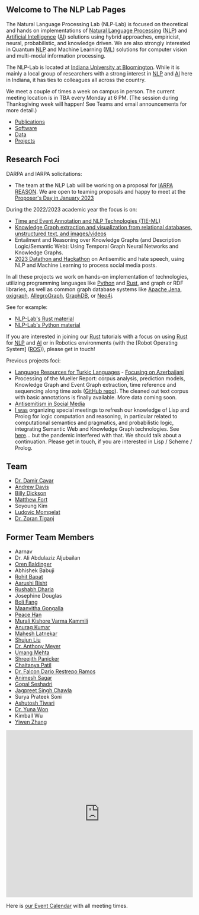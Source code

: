 ## Welcome to The NLP Lab Pages

The Natural Language Processing Lab (NLP-Lab) is focused on theoretical and hands on implementations of [Natural Language Processing] ([NLP]) and [Artificial Intelligence] ([AI]) solutions using hybrid approaches, empiricist, neural, probabilistic, and knowledge driven. We are also strongly interested in Quantum [NLP] and Machine Learning ([ML]) solutions for computer vision and multi-modal information processing.


The NLP-Lab is located at [Indiana University at Bloomington](https://indiana.edu/). While it is mainly a local group of researchers with a strong interest in [NLP] and [AI] here in Indiana, it has ties to colleagues all across the country.

We meet a couple of times a week on campus in person. The current meeting location is in TBA every Monday at 6 PM. (The session during Thanksgiving week will happen! See Teams and email announcements for more detail.)

- [Publications](/publications)
- [Software](/software)
- [Data](/data)
- [Projects](/projects)


## Research Foci

DARPA and IARPA solicitations:

- The team at the NLP Lab will be working on a proposal for [IARPA REASON](https://www.client-meeting.net/reason-proposers-day). We are open to teaming proposals and happy to meet at the [Proposer's Day in January 2023](https://www.iarpa.gov/research-programs/reason)

During the 2022/2023 academic year the focus is on:

- [Time and Event Annotation and NLP Technologies (TIE-ML)](/timeevents)
- [Knowledge Graph extraction and visualization from relational databases, unstructured text, and images/videos](/kgextraction)
- Entailment and Reasoning over Knowledge Graphs (and Description Logic/Semantic Web): Using Temporal Graph Neural Networks and Knowledge Graphs.
- [2023 Datathon and Hackathon](https://isca.indiana.edu/publication-research/social-media-project/datathon-2023/index.html) on Antisemitic and hate speech, using NLP and Machine Learning to process social media posts.

In all these projects we work on hands-on implementation of technologies, utilizing programming languages like [Python] and [Rust], and graph or RDF libraries, as well as common graph database systems like [Apache Jena], [oxigraph], [AllegroGraph], [GraphDB], or [Neo4j].

See for example:

- [NLP-Lab's Rust material](/rust)
- [NLP-Lab's Python material](/software)

If you are interested in joining our [Rust] tutorials with a focus on using [Rust] for [NLP] and [AI] or in Robotics environments (with the [Robot Operating System] ([ROS])), please get in touch!


Previous projects foci:

- [Language Resources for Turkic Languages](/turkic) - [Focusing on Azerbaijani](/turkic)
- Processing of the Mueller Report: corpus analysis, prediction models, Knowledge Graph and Event Graph extraction, time reference and sequencing along time axis ([GitHub repo](https://github.com/SemiringInc/Mueller-Report-Corpus)). The cleaned out text corpus with basic annotations is finally available. More data coming soon.
- [Antisemitism in Social Media](/antisemitism)
- [I was](https://www.linkedin.com/in/damircavar/) organizing special meetings to refresh our knowledge of Lisp and Prolog for logic computation and reasoning, in particular related to computational semantics and pragmatics, and probabilistic logic, integrating Semantic Web and Knowledge Graph technologies. See [here](http://damir.cavar.me/2020-01-23-Knowledge_Representation_and_Reasoning_for_AI_using_Lisp_Prolog)... but the pandemic interfered with that. We should talk about a continuation. Please get in touch, if you are interested in Lisp / Scheme / Prolog.


## Team

- [Dr. Damir Cavar](https://luddy.indiana.edu/contact/profile/?Damir_Cavar)
- [Andrew Davis](https://www.linkedin.com/in/adavis94/)
- [Billy Dickson](https://www.linkedin.com/in/billy-dickson/)
- [Matthew Fort](https://www.linkedin.com/in/matthew-fort-07b802236/)
- Soyoung Kim
- [Ludovic Mompelat](https://www.linkedin.com/in/ludovic-mompelat-8a1960b8/)
- [Dr. Zoran Tiganj](https://homes.luddy.indiana.edu/ztiganj/)


## Former Team Members

- Aarnav  
- Dr. Ali Abdulaziz Aljubailan
- [Oren Baldinger](https://github.com/orenbaldinger)  
- Abhishek Babuji  
- [Rohit Bapat](https://github.com/rohitbapat/)
- [Aarushi Bisht](https://github.com/aarushiibisht)
- [Rushabh Dharia](https://github.com/rushabhdharia)
- Josephine Douglas
- [Boli Fang](https://github.com/blf11139)
- [Maanvitha Gongalla](https://github.com/maanvithag)
- [Peace Han](https://github.com/P-eaceHan)
- [Murali Kishore Varma Kammili](https://github.com/mkvk)
- [Anurag Kumar](https://github.com/anuragkumar95)
- [Mahesh Latnekar](https://github.com/mrlatnek)
- [Shujun Liu](https://github.com/liu-shuj/)
- [Dr. Anthony Meyer](https://www.linkedin.com/in/antmeyer408/)
- [Umang Mehta](https://umangrmehta.github.io/)
- [Shreejith Panicker](https://skpanick.github.io/)
- [Chaitanya Patil](https://github.com/Chaitz333)
- [Dr. Falcon Dario Restrepo Ramos](https://www.linkedin.com/in/falcon-restrepo-ramos-657b74203/)
- [Animesh Sagar](https://github.com/animeshsagar)
- [Gopal Seshadri](https://github.com/GopalSeshadri)
- [Jagpreet Singh Chawla](https://github.com/jagpreetschawla)
- Surya Prateek Soni
- [Ashutosh Tiwari](https://www.linkedin.com/in/ashutosh--tiwari/)
- [Dr. Yuna Won](http://www.yunawon.net)
- Kimball Wu
- [Yiwen Zhang](https://github.com/yiwenzh29)  


<iframe src="https://map.concept3d.com/?id=951#!m/241411" width="100%" height="450" frameBorder="0" scrolling="no" border="0" style="border:0px solid #fff; margin:0; padding:0;"></iframe>


Here is [our Event Calendar](https://calendar.google.com/calendar/embed?src=3h9o18o7i82tjmmt5q2j3qgkj8%40group.calendar.google.com&ctz=America%2FNew_York) with all meeting times.



[Python]: https://www.python.org/ "Python"
[Rust]: https://www.rust-lang.org/ "Rust Language"
[AllegroGraph]: https://allegrograph.com/ "AllegroGraph"
[GraphDB]: https://www.ontotext.com/products/graphdb/ "GraphDB"
[Neo4j]: https://neo4j.com/ "Neo4j"
[Apache Jena]: https://jena.apache.org/ "Apache Jena"
[oxigraph]: https://github.com/oxigraph/ "oxigraph"
[NLP]: https://en.wikipedia.org/wiki/Natural_language_processing "Natural Language Processing"
[Natural Language Processing]: https://en.wikipedia.org/wiki/Natural_language_processing "Natural Language Processing"
[AI]: https://en.wikipedia.org/wiki/Artificial_intelligence "Artificial Intelligence"
[Artificial Intelligence]: https://en.wikipedia.org/wiki/Artificial_intelligence "Artificial Intelligence"
[ML]: https://en.wikipedia.org/wiki/Machine_learning "Machine Learning"
[Machine Learning]: https://en.wikipedia.org/wiki/Machine_learning "Machine Learning"
[ROS]: https://www.ros.org/ "Robot Operating System"
[Robot Ooperating System]: https://www.ros.org/ "Robot Operating System"
